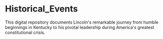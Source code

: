 # Historical_Events
This digital repository documents Lincoln's remarkable journey from humble beginnings in Kentucky to his pivotal leadership during America's greatest constitutional crisis.
